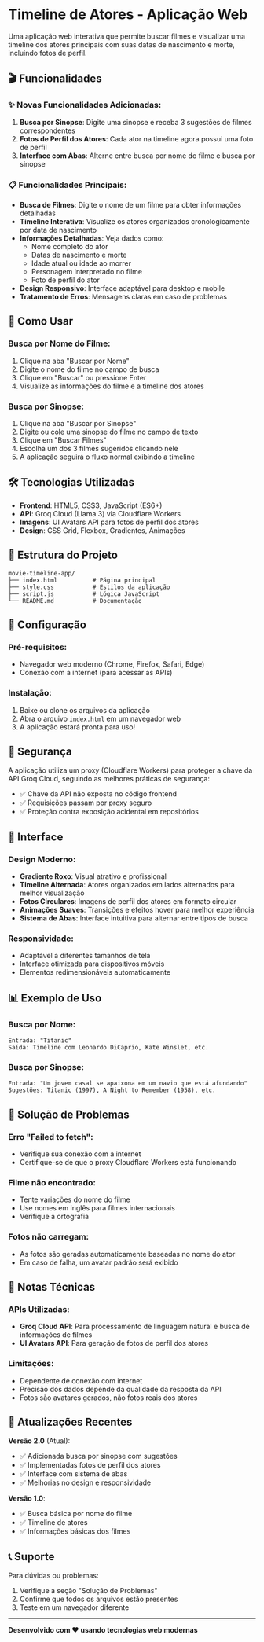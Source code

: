 # Timeline de Atores - Aplicação Web

Uma aplicação web interativa que permite buscar filmes e visualizar uma timeline dos atores principais com suas datas de nascimento e morte, incluindo fotos de perfil.

## 🎬 Funcionalidades

### ✨ Novas Funcionalidades Adicionadas:

1. **Busca por Sinopse**: Digite uma sinopse e receba 3 sugestões de filmes correspondentes
2. **Fotos de Perfil dos Atores**: Cada ator na timeline agora possui uma foto de perfil
3. **Interface com Abas**: Alterne entre busca por nome do filme e busca por sinopse

### 📋 Funcionalidades Principais:

- **Busca de Filmes**: Digite o nome de um filme para obter informações detalhadas
- **Timeline Interativa**: Visualize os atores organizados cronologicamente por data de nascimento
- **Informações Detalhadas**: Veja dados como:
  - Nome completo do ator
  - Datas de nascimento e morte
  - Idade atual ou idade ao morrer
  - Personagem interpretado no filme
  - Foto de perfil do ator
- **Design Responsivo**: Interface adaptável para desktop e mobile
- **Tratamento de Erros**: Mensagens claras em caso de problemas

## 🚀 Como Usar

### Busca por Nome do Filme:
1. Clique na aba "Buscar por Nome"
2. Digite o nome do filme no campo de busca
3. Clique em "Buscar" ou pressione Enter
4. Visualize as informações do filme e a timeline dos atores

### Busca por Sinopse:
1. Clique na aba "Buscar por Sinopse"
2. Digite ou cole uma sinopse do filme no campo de texto
3. Clique em "Buscar Filmes"
4. Escolha um dos 3 filmes sugeridos clicando nele
5. A aplicação seguirá o fluxo normal exibindo a timeline

## 🛠️ Tecnologias Utilizadas

- **Frontend**: HTML5, CSS3, JavaScript (ES6+)
- **API**: Groq Cloud (Llama 3) via Cloudflare Workers
- **Imagens**: UI Avatars API para fotos de perfil dos atores
- **Design**: CSS Grid, Flexbox, Gradientes, Animações

## 📁 Estrutura do Projeto

```
movie-timeline-app/
├── index.html          # Página principal
├── style.css           # Estilos da aplicação
├── script.js           # Lógica JavaScript
└── README.md           # Documentação
```

## 🔧 Configuração

### Pré-requisitos:
- Navegador web moderno (Chrome, Firefox, Safari, Edge)
- Conexão com a internet (para acessar as APIs)

### Instalação:
1. Baixe ou clone os arquivos da aplicação
2. Abra o arquivo `index.html` em um navegador web
3. A aplicação estará pronta para uso!

## 🔐 Segurança

A aplicação utiliza um proxy (Cloudflare Workers) para proteger a chave da API Groq Cloud, seguindo as melhores práticas de segurança:

- ✅ Chave da API não exposta no código frontend
- ✅ Requisições passam por proxy seguro
- ✅ Proteção contra exposição acidental em repositórios

## 🎨 Interface

### Design Moderno:
- **Gradiente Roxo**: Visual atrativo e profissional
- **Timeline Alternada**: Atores organizados em lados alternados para melhor visualização
- **Fotos Circulares**: Imagens de perfil dos atores em formato circular
- **Animações Suaves**: Transições e efeitos hover para melhor experiência
- **Sistema de Abas**: Interface intuitiva para alternar entre tipos de busca

### Responsividade:
- Adaptável a diferentes tamanhos de tela
- Interface otimizada para dispositivos móveis
- Elementos redimensionáveis automaticamente

## 📊 Exemplo de Uso

### Busca por Nome:
```
Entrada: "Titanic"
Saída: Timeline com Leonardo DiCaprio, Kate Winslet, etc.
```

### Busca por Sinopse:
```
Entrada: "Um jovem casal se apaixona em um navio que está afundando"
Sugestões: Titanic (1997), A Night to Remember (1958), etc.
```

## 🐛 Solução de Problemas

### Erro "Failed to fetch":
- Verifique sua conexão com a internet
- Certifique-se de que o proxy Cloudflare Workers está funcionando

### Filme não encontrado:
- Tente variações do nome do filme
- Use nomes em inglês para filmes internacionais
- Verifique a ortografia

### Fotos não carregam:
- As fotos são geradas automaticamente baseadas no nome do ator
- Em caso de falha, um avatar padrão será exibido

## 📝 Notas Técnicas

### APIs Utilizadas:
- **Groq Cloud API**: Para processamento de linguagem natural e busca de informações de filmes
- **UI Avatars API**: Para geração de fotos de perfil dos atores

### Limitações:
- Dependente de conexão com internet
- Precisão dos dados depende da qualidade da resposta da API
- Fotos são avatares gerados, não fotos reais dos atores

## 🔄 Atualizações Recentes

**Versão 2.0** (Atual):
- ✅ Adicionada busca por sinopse com sugestões
- ✅ Implementadas fotos de perfil dos atores
- ✅ Interface com sistema de abas
- ✅ Melhorias no design e responsividade

**Versão 1.0**:
- ✅ Busca básica por nome do filme
- ✅ Timeline de atores
- ✅ Informações básicas dos filmes

## 📞 Suporte

Para dúvidas ou problemas:
1. Verifique a seção "Solução de Problemas"
2. Confirme que todos os arquivos estão presentes
3. Teste em um navegador diferente

---

**Desenvolvido com ❤️ usando tecnologias web modernas**

